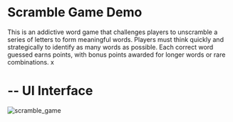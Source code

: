 # Scramble Game Demo

This is an addictive word game that challenges players to unscramble a series of letters to form meaningful words.
Players must think quickly and strategically to identify as many words as possible.
Each correct word guessed earns points, with bonus points awarded for longer words or rare combinations.
x

# -- UI Interface

![scramble_game](https://github.com/Shariz254/Scramble-Game---ViewModel-State-/assets/65715258/cf589e75-4c02-4282-962c-8e6ffc86891c)
